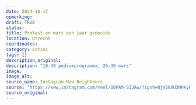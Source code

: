 ```yaml
---
date: 2024-10-17
opmerking: 
draft: TRUE
status: 
title: Protest en mars een jaar genocide
location: Utrecht
coordinates: 
category: acties
tags: []
description_original: 
description: "19:30 podiumprogramma, 20:30 mars"
image: 
image_alt: 
source_name: Instagram New Neighbours
source: "https://www.instagram.com/reel/DBPAM-SIJAw/?igsh=NjV5NXU3MHkyOWl1"
source_original: 
---
```

